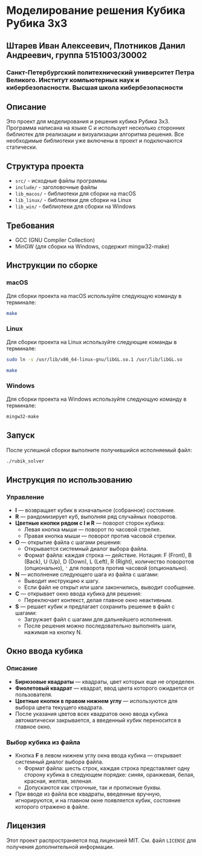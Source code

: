 # Моделирование решения Кубика Рубика 3x3
## Штарев Иван Алексеевич, Плотников Данил Андреевич, группа 5151003/30002
### Санкт-Петербургский политехнический университет Петра Великого. Институт компьютерных наук и кибербезопасности. Высшая школа кибербезопасности

## Описание

Это проект для моделирования и решения кубика Рубика 3x3. Программа написана на языке C и использует несколько сторонних библиотек для реализации и визуализации алгоритма решения. Все необходимые библиотеки уже включены в проект и подключаются статически.

## Структура проекта

- `src/` - исходные файлы программы
- `include/` - заголовочные файлы
- `lib_macos/` - библиотеки для сборки на macOS
- `lib_linux/` - библиотеки для сборки на Linux
- `lib_win/` - библиотеки для сборки на Windows

## Требования

- GCC (GNU Compiler Collection)
- MinGW (для сборки на Windows, содержит mingw32-make)

## Инструкции по сборке

### macOS

Для сборки проекта на macOS используйте следующую команду в терминале:

```sh
make
```

### Linux

Для сборки проекта на Linux используйте следующие команды в терминале:

```sh
sudo ln -s /usr/lib/x86_64-linux-gnu/libGL.so.1 /usr/lib/libGL.so
```
```sh
make
```

### Windows

Для сборки проекта на Windows используйте следующую команду в терминале:

```sh
mingw32-make
```

## Запуск

После успешной сборки выполните получившийся исполняемый файл:

```sh
./rubik_solver
```

## Инструкция по использованию

### Управление

- **I** — возвращает кубик в изначальное (собранное) состояние.
- **R** — рандомизирует куб, выполняя ряд случайных поворотов.
- **Цветные кнопки рядом с I и R** — поворот сторон кубика:
  - Левая кнопка мыши — поворот по часовой стрелке.
  - Правая кнопка мыши — поворот против часовой стрелки.
- **O** — открытие файла с шагами решения:
  - Открывается системный диалог выбора файла.
  - Формат файла: каждая строка — действие. Нотация: F (Front), B (Back), U (Up), D (Down), L (Left), R (Right), количество поворотов (опционально), `'` для поворота против часовой (опционально).
- **N** — исполнение следующего шага из файла с шагами:
  - Выводит инструкцию к шагу.
  - Если файл не открыт или шаги закончились, выводит сообщение.
- **C** — открывает окно ввода кубика для решения:
  - Переключает контекст, делая главное окно неактивным.
- **S** — решает кубик и предлагает сохранить решение в файл с шагами:
  - Загружает файл с шагами для дальнейшего исполнения.
  - После решения можно последовательно выполнять шаги, нажимая на кнопку N.

## Окно ввода кубика

### Описание

- **Бирюзовые квадраты** — квадраты, цвет которых еще не определен.
- **Фиолетовый квадрат** — квадрат, ввод цвета которого ожидается от пользователя.
- **Цветные кнопки в правом нижнем углу** — используются для выбора цвета текущего квадрата.
- После указания цветов всех квадратов окно ввода кубика автоматически закрывается, а введенный кубик переносится в главное окно.

### Выбор кубика из файла

- Кнопка **F** в левом нижнем углу окна ввода кубика — открывает системный диалог выбора файла.
  - Формат файла: шесть строк, каждая строка представляет одну сторону кубика в следующем порядке: синяя, оранжевая, белая, красная, желтая, зеленая.
  - Допускаются как строчные, так и прописные буквы.
- При вводе из файла все квадраты, введенные вручную, игнорируются, и на главном окне появляется кубик, состояние которого отражено в файле.

## Лицензия

Этот проект распространяется под лицензией MIT. См. файл `LICENSE` для получения дополнительной информации.
